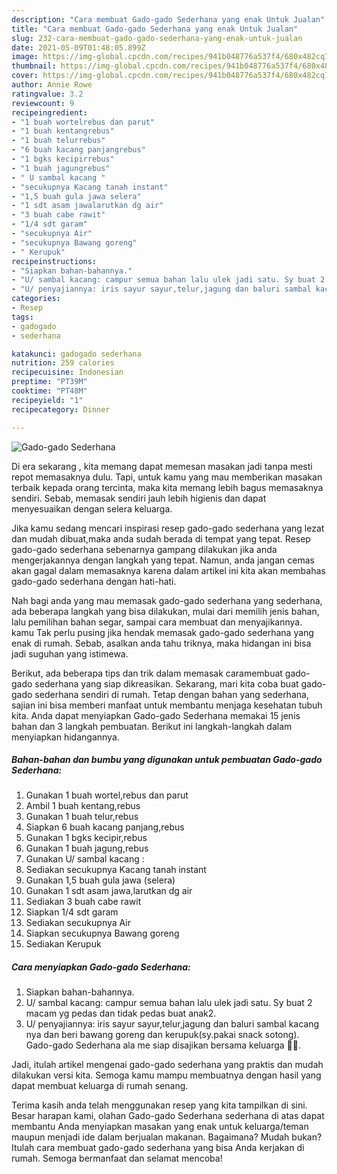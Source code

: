 ```yaml
---
description: "Cara membuat Gado-gado Sederhana yang enak Untuk Jualan"
title: "Cara membuat Gado-gado Sederhana yang enak Untuk Jualan"
slug: 232-cara-membuat-gado-gado-sederhana-yang-enak-untuk-jualan
date: 2021-05-09T01:48:05.899Z
image: https://img-global.cpcdn.com/recipes/941b048776a537f4/680x482cq70/gado-gado-sederhana-foto-resep-utama.jpg
thumbnail: https://img-global.cpcdn.com/recipes/941b048776a537f4/680x482cq70/gado-gado-sederhana-foto-resep-utama.jpg
cover: https://img-global.cpcdn.com/recipes/941b048776a537f4/680x482cq70/gado-gado-sederhana-foto-resep-utama.jpg
author: Annie Rowe
ratingvalue: 3.2
reviewcount: 9
recipeingredient:
- "1 buah wortelrebus dan parut"
- "1 buah kentangrebus"
- "1 buah telurrebus"
- "6 buah kacang panjangrebus"
- "1 bgks kecipirrebus"
- "1 buah jagungrebus"
- " U sambal kacang "
- "secukupnya Kacang tanah instant"
- "1,5 buah gula jawa selera"
- "1 sdt asam jawalarutkan dg air"
- "3 buah cabe rawit"
- "1/4 sdt garam"
- "secukupnya Air"
- "secukupnya Bawang goreng"
- " Kerupuk"
recipeinstructions:
- "Siapkan bahan-bahannya."
- "U/ sambal kacang: campur semua bahan lalu ulek jadi satu. Sy buat 2 macam yg pedas dan tidak pedas buat anak2."
- "U/ penyajiannya: iris sayur sayur,telur,jagung dan baluri sambal kacang nya dan beri bawang goreng dan kerupuk(sy.pakai snack sotong). Gado-gado Sederhana ala me siap disajikan bersama keluarga 🙏🥰."
categories:
- Resep
tags:
- gadogado
- sederhana

katakunci: gadogado sederhana 
nutrition: 259 calories
recipecuisine: Indonesian
preptime: "PT39M"
cooktime: "PT48M"
recipeyield: "1"
recipecategory: Dinner

---
```



![Gado-gado Sederhana](https://img-global.cpcdn.com/recipes/941b048776a537f4/680x482cq70/gado-gado-sederhana-foto-resep-utama.jpg)

Di era  sekarang , kita memang dapat memesan masakan jadi tanpa mesti repot memasaknya dulu. Tapi, untuk kamu yang mau memberikan masakan terbaik kepada orang tercinta, maka kita memang lebih bagus memasaknya sendiri. Sebab, memasak sendiri jauh lebih higienis dan dapat menyesuaikan dengan selera keluarga.

Jika kamu sedang mencari inspirasi resep gado-gado sederhana yang lezat dan mudah dibuat,maka anda sudah berada di tempat yang tepat. Resep gado-gado sederhana  sebenarnya gampang dilakukan jika anda mengerjakannya dengan langkah yang tepat. Namun, anda jangan cemas akan gagal dalam memasaknya 
karena dalam artikel ini kita akan membahas gado-gado sederhana dengan hati-hati.  



Nah bagi anda yang mau memasak gado-gado sederhana yang sederhana, ada beberapa langkah yang bisa dilakukan, mulai dari memilih jenis bahan, lalu pemilihan bahan segar, sampai cara membuat dan menyajikannya. kamu Tak perlu pusing jika hendak memasak gado-gado sederhana yang enak di rumah. Sebab, asalkan anda  tahu triknya, maka hidangan ini bisa jadi suguhan yang istimewa.

Berikut, ada beberapa tips dan trik dalam memasak caramembuat gado-gado sederhana yang siap dikreasikan. Sekarang, mari kita coba buat gado-gado sederhana sendiri di rumah. Tetap dengan bahan yang sederhana, sajian ini bisa memberi manfaat untuk membantu menjaga kesehatan tubuh kita. Anda dapat menyiapkan Gado-gado Sederhana memakai 15 jenis bahan dan 3 langkah pembuatan. Berikut ini langkah-langkah dalam menyiapkan hidangannya.

<!--inarticleads1-->

##### Bahan-bahan dan bumbu yang digunakan untuk pembuatan Gado-gado Sederhana:

1. Gunakan 1 buah wortel,rebus dan parut
1. Ambil 1 buah kentang,rebus
1. Gunakan 1 buah telur,rebus
1. Siapkan 6 buah kacang panjang,rebus
1. Gunakan 1 bgks kecipir,rebus
1. Gunakan 1 buah jagung,rebus
1. Gunakan  U/ sambal kacang :
1. Sediakan secukupnya Kacang tanah instant
1. Gunakan 1,5 buah gula jawa (selera)
1. Gunakan 1 sdt asam jawa,larutkan dg air
1. Sediakan 3 buah cabe rawit
1. Siapkan 1/4 sdt garam
1. Sediakan secukupnya Air
1. Siapkan secukupnya Bawang goreng
1. Sediakan  Kerupuk




<!--inarticleads2-->

##### Cara menyiapkan Gado-gado Sederhana:

1. Siapkan bahan-bahannya.
1. U/ sambal kacang: campur semua bahan lalu ulek jadi satu. Sy buat 2 macam yg pedas dan tidak pedas buat anak2.
1. U/ penyajiannya: iris sayur sayur,telur,jagung dan baluri sambal kacang nya dan beri bawang goreng dan kerupuk(sy.pakai snack sotong). Gado-gado Sederhana ala me siap disajikan bersama keluarga 🙏🥰.




Jadi, itulah artikel mengenai  gado-gado sederhana  yang praktis dan mudah dilakukan versi kita. Semoga kamu mampu membuatnya dengan hasil yang dapat membuat keluarga di rumah senang. 

Terima kasih anda telah menggunakan resep yang kita tampilkan di sini. Besar harapan kami, olahan  Gado-gado Sederhana sederhana di atas dapat membantu Anda menyiapkan masakan yang enak untuk keluarga/teman maupun menjadi ide dalam berjualan makanan. Bagaimana? Mudah bukan? Itulah cara membuat gado-gado sederhana yang bisa Anda kerjakan di rumah. Semoga bermanfaat dan selamat mencoba!

